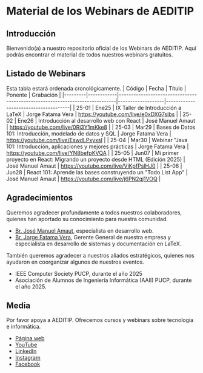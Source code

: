 # Material de los Webinars de AEDITIP

## Introducción
Bienvenido(a) a nuestro repositorio oficial de los Webinars de AEDITIP. Aquí podrás encontrar el material de todos nuestros webinars gratuitos.

## Listado de Webinars
Esta tabla estará ordenada cronológicamente.
| Código   | Fecha     | Título                                                                      | Ponente           | Grabación                            |
|---------|------------|-----------------------------------------------------------------------------|-------------------|--------------------------------------|
| 25-01 | Ene25 | IX Taller de Introducción a LaTeX                                           | Jorge Fatama Vera | https://youtube.com/live/e0xDXG7sibs |
| 25-02 | Ene26 | Introducción al desarrollo web con React                                    | José Manuel Amaut | https://youtube.com/live/0Rj3Y1mKke8 |
| 25-03 | Mar29 | Bases de Datos 101: Introducción, modelado de datos y SQL                   | Jorge Fatama Vera | https://youtube.com/live/EswdLPxyxsI |
| 25-04 | Mar30 | Webinar "Java 101: Introducción, aplicaciones y mejores prácticas           | Jorge Fatama Vera | https://youtube.com/live/YN8befpKVQA |
| 25-05 | Jun07 | Mi primer proyecto en React: Migrando un proyecto desde HTML (Edición 2025) | José Manuel Amaut | https://youtube.com/live/ViKpfPslHJ0 |
| 25-06 | Jun28 | React 101: Aprende las bases construyendo un "Todo List App"                | José Manuel Amaut | https://youtube.com/live/j6PN2qj1VOQ |

## Agradecimientos
Queremos agradecer profundamente a todos nuestros colaboradores, quienes han aportado su conocimiento para nuestra comunidad.
- [Br. José Manuel Amaut](https://www.linkedin.com/in/jos%C3%A9-manuel-amaut-794549119), especialista en desarrollo web.
- [Br. Jorge Fatama Vera](https://www.linkedin.com/in/jfatamav), Gerente General de nuestra empresa y especialista en desarrollo de sistemas y documentación en LaTeX.

También queremos agradecer a nuestros aliados estratégicos, quienes nos ayudaron en coorganizar algunos de nuestros eventos.
- IEEE Computer Society PUCP, durante el año 2025
- Asociación de Alumnos de Ingeniería Informática (AAII) PUCP, durante el año 2025.

## Media
Por favor apoya a AEDITIP. Ofrecemos cursos y webinars sobre tecnología e informática.
- [Página web](https://www.aeditip.com)
- [YouTube](https://www.youtube.com/c/AEDITIP)
- [LinkedIn](https://www.linkedin.com/company/AEDITIP/)
- [Instagram](https://www.instagram.com/aeditip)
- [Facebook](https://www.facebook.com/aeditip)
